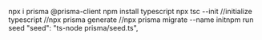 npx i prisma @prisma-client
npm install typescript
npx tsc --init //initialize typescript
//npx prisma generate
//npx prisma migrate --name initnpm run seed
"seed": "ts-node prisma/seed.ts",